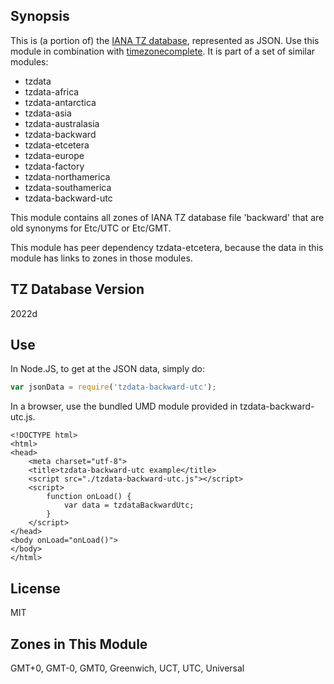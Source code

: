 
## Synopsis

This is (a portion of) the [IANA TZ database](https://www.iana.org/time-zones), represented as JSON. Use this module in combination with [timezonecomplete](https://www.npmjs.com/package/timezonecomplete).
It is part of a set of similar modules:
* tzdata
* tzdata-africa
* tzdata-antarctica
* tzdata-asia
* tzdata-australasia
* tzdata-backward
* tzdata-etcetera
* tzdata-europe
* tzdata-factory
* tzdata-northamerica
* tzdata-southamerica
* tzdata-backward-utc

This module contains all zones of IANA TZ database file 'backward' that are old synonyms for Etc/UTC or Etc/GMT.

This module has peer dependency tzdata-etcetera, because the data in this module has links to zones in those modules.

## TZ Database Version

2022d

## Use

In Node.JS, to get at the JSON data, simply do:

```javascript
var jsonData = require('tzdata-backward-utc');
```

In a browser, use the bundled UMD module provided in tzdata-backward-utc.js.

```
<!DOCTYPE html>
<html>
<head>
    <meta charset="utf-8">
    <title>tzdata-backward-utc example</title>
    <script src="./tzdata-backward-utc.js"></script>
    <script>
        function onLoad() {
            var data = tzdataBackwardUtc;
        }
    </script>
</head>
<body onLoad="onLoad()">
</body>
</html>
```

## License

MIT

## Zones in This Module

GMT+0, GMT-0, GMT0, Greenwich, UCT, UTC, Universal
